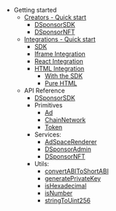 - Getting started
    - [Creators - Quick start](getting-started/quickstart-for-creators.md)
      - [DSponsorSDK](getting-started/quickstart-for-creators#sdk.md)
      - [DSponsorNFT](getting-started/quickstart-for-creators#nft.md)
    - [Integrations - Quick start](getting-started/quickstart-for-integrations.md)
      - [SDK](getting-started/quickstart-for-integrations.md#sdk)
      - [Iframe Integration](getting-started/quickstart-for-integrations.md#iframe-integration)
      - [React Integration](getting-started/quickstart-for-integrations.md#react-integration)
      - [HTML Integration](getting-started/quickstart-for-integrations.md#html)
        - [With the SDK](getting-started/quickstart-for-integrations.md#with-the-sdk)
        - [Pure HTML](getting-started/quickstart-for-integrations.md#pure-html)
  - API Reference
    - [DSponsorSDK](api-reference/DSponsorSDK.md)
    - Primitives
      - [Ad](api-reference/primitives/Ad.md)
      - [ChainNetwork](api-reference/primitives/ChainNetwork.md)
      - [Token](api-reference/primitives/Token.md)
    - Services:
        - [AdSpaceRenderer](api-reference/services/AdSpaceRenderer.md)
        - [DSponsorAdmin](api-reference/services/DSponsorAdmin.md)
        - [DSponsorNFT](api-reference/services/DSponsorNFT.md)
    - Utils:
      - [convertABIToShortABI](api-reference/utils/convertABIToShortABI.md)
      - [generatePrivateKey](api-reference/utils/generatePrivateKey.md)
      - [isHexadecimal](api-reference/utils/isHexadecimal.md)
      - [isNumber](api-reference/utils/isNumber.md)
      - [stringToUint256](api-reference/utils/stringToUint256.md)
